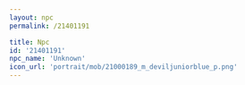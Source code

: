 ```yaml
---
layout: npc
permalink: /21401191

title: Npc
id: '21401191'
npc_name: 'Unknown'
icon_url: 'portrait/mob/21000189_m_deviljuniorblue_p.png'
---
```

